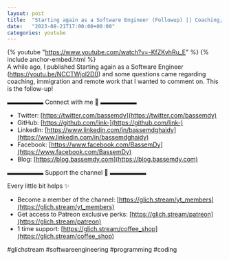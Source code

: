 ```yaml
---
layout: post
title:  "Starting again as a Software Engineer (Followup) || Coaching, immigration, &amp; remote work"
date:   "2023-08-21T17:00:00+00:00"
categories: youtube
---
```

{% youtube  "https://www.youtube.com/watch?v=-KfZKvhRu_E" %}
{% include anchor-embed.html %}
<br />
A while ago, I published Starting again as a Software Engineer ([https://youtu.be/NCCTWjol2DI)](https://youtu.be/NCCTWjol2DI)) and some questions came regarding coaching, immigration and remote work that I wanted to comment on. This is the follow-up!

▬▬▬▬▬▬ Connect with me 👋 ▬▬▬▬▬▬

- Twitter: [https://twitter.com/bassemdy](https://twitter.com/bassemdy)
- GitHub: [https://github.com/link-](https://github.com/link-)
- LinkedIn: [https://www.linkedin.com/in/bassemdghaidy](https://www.linkedin.com/in/bassemdghaidy)
- Facebook: [https://www.facebook.com/BassemDy](https://www.facebook.com/BassemDy)
- Blog: [https://blog.bassemdy.com](https://blog.bassemdy.com)

▬▬▬▬▬▬ Support the channel 💜 ▬▬▬▬▬▬

Every little bit helps ✨
- Become a member of the channel: [https://glich.stream/yt_members](https://glich.stream/yt_members)
- Get access to Patreon exclusive perks: [https://glich.stream/patreon](https://glich.stream/patreon)
- 1 time support: [https://glich.stream/coffee_shop](https://glich.stream/coffee_shop)

#glichstream #softwareengineering #programming #coding
